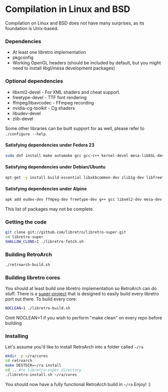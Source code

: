 # Compilation in Linux and BSD

Compilation on Linux and BSD does not have many surprises, as its foundation is Unix-based.

### Dependencies
- At least one libretro implementation  
- pkgconfig  
- Working OpenGL headers (should be included by default, but you might need to install libgl/mesa development packages)

### Optional dependencies
- libxml2-devel - For XML shaders and cheat support.
- freetype-devel - TTF font rendering
- ffmpeg/libavcodec - FFmpeg recording
- nvidia-cg-toolkit - Cg shaders
- libudev-devel
- zlib-devel

Some other libraries can be built support for as well, please refer to `./configure --help`.

#### Satisfying dependencies under Fedora 23
```bash
sudo dnf install make automake gcc gcc-c++ kernel-devel mesa-libEGL-devel libv4l-devel libxkbcommon-devel mesa-libgbm-devel Cg libCg zlib-devel freetype-devel libxml2-devel ffmpeg-devel SDL2-devel SDL-devel perl-X11-Protocol perl-Net-DBus pulseaudio-libs-devel openal-soft-devel libusb-devel
```

#### Satisfying dependencies under Debian/Ubuntu
```bash
apt-get -y install build-essential libxkbcommon-dev zlib1g-dev libfreetype6-dev libegl1-mesa-dev libgles2-mesa-dev libgbm-dev nvidia-cg-toolkit nvidia-cg-dev libavcodec-dev libsdl2-dev libsdl-image1.2-dev libxml2-dev yasm libx11-xcb-dev
```

#### Satisfying dependencies under Alpine
```sh
apk add eudev-dev ffmpeg-dev freetype-dev g++ gcc libxml2-dev mesa-dev pkgconf zlib-dev
```

This list of packages may not be complete.
### Getting the code
```bash
git clone git://github.com/libretro/libretro-super.git
cd libretro-super
SHALLOW_CLONE=1 ./libretro-fetch.sh
```

### Building RetroArch
```bash
./retroarch-build.sh
```

### Building libretro cores
You should at least build one libretro implementation so RetroArch can do stuff.
There is a [super-project](https://github.com/libretro/libretro-super) that is designed to easily build every libretro port out there. To build every core:
```bash
NOCLEAN=1 ./libretro-build.sh
```
Omit NOCLEAN=1 if you wish to perform "make clean" on every repo before building 

### Installing
Let's assume you'd like to install RetroArch into a folder called `~/ra`
```bash
mkdir -p ~/ra/cores
cd retroarch
make DESTDIR=~/ra install
cd .. #to libretro-super directory
./libretro-install.sh ~/ra/cores
```
You should now have a fully functional RetroArch build in `~/ra` Enjoy! :)
